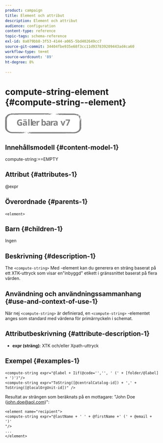 ```yaml
---
product: campaign
title: Element och attribut
description: Element och attribut
audience: configuration
content-type: reference
topic-tags: schema-reference
exl-id: 8a079bb8-3f53-4144-a065-5bd402649cc7
source-git-commit: 34404fbe935e68f3cc11d937839209443ad4ca60
workflow-type: tm+mt
source-wordcount: '89'
ht-degree: 8%

---
```


# compute-string-element {#compute-string--element}

![](../../../assets/v7-only.svg)

## Innehållsmodell {#content-model-1}

compute-string:==EMPTY

## Attribut {#attributes-1}

@expr

## Överordnade {#parents-1}

`<element>`

## Barn {#children-1}

Ingen

## Beskrivning {#description-1}

The `<compute-string>` Med -element kan du generera en sträng baserat på ett XTK-uttryck som visar en&quot;inbyggd&quot; etikett i gränssnittet baserat på flera värden.

## Användning och användningssammanhang {#use-and-context-of-use-1}

När nej `<compute-string>` är definierad, en `<compute-string>` -elementet anges som standard med värdena för primärnyckeln i schemat.

## Attributbeskrivning {#attribute-description-1}

* **expr (sträng)**: XTK och/eller Xpath-uttryck

## Exempel {#examples-1}

```
<compute-string expr="@label + Iif(@code='','', ' (' + [folder/@label] + ')')"/>  
<compute-string expr="ToString([@centralCatalog-id]) + ',' + ToString([@localOrgUnit-id])" />
```

Resultat av strängen som beräknats på en mottagare: &quot;John Doe (john.doe@aol.com)&quot;:

```
<element name="recipient">
<compute-string expr="@lastName + ' ' + @firstName +' (' + @email + ')'
"/>
...
</element>
```
